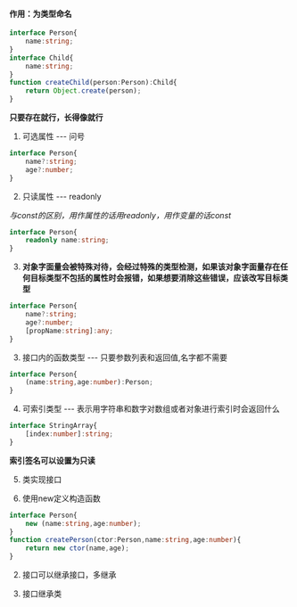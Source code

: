 #### **作用：为类型命名**

``` ts
interface Person{
    name:string;
}
interface Child{
    name:string;
}
function createChild(person:Person):Child{
    return Object.create(person);
}
```

**只要存在就行，长得像就行**

1. 可选属性 --- 问号

``` ts
interface Person{
    name?:string;
    age?:number;
}
```

2. 只读属性 --- readonly

*与const的区别，用作属性的话用readonly，用作变量的话const*

``` ts
interface Person{
    readonly name:string;
}
```

3. **对象字面量会被特殊对待，会经过特殊的类型检测，如果该对象字面量存在任何目标类型不包括的属性时会报错，如果想要消除这些错误，应该改写目标类型**

``` ts
interface Person{
    name?:string;
    age?:number;
    [propName:string]:any;
}

```

3. 接口内的函数类型 --- 只要参数列表和返回值,名字都不需要

``` ts
interface Person{
    (name:string,age:number):Person;
}
```

4. 可索引类型 --- 表示用字符串和数字对数组或者对象进行索引时会返回什么

``` ts
interface StringArray{
    [index:number]:string;
}
```

**索引签名可以设置为只读**

5. 类实现接口

1. 使用new定义构造函数

``` ts
interface Person{
    new (name:string,age:number);
}
function createPerson(ctor:Person,name:string,age:number){
    return new ctor(name,age);
}

```
2. 接口可以继承接口，多继承


3. 接口继承类

